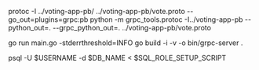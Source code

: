 protoc -I ../voting-app-pb/ ../voting-app-pb/vote.proto --go_out=plugins=grpc:pb
python -m grpc_tools.protoc -I../voting-app-pb --python_out=. --grpc_python_out=. ../voting-app-pb/vote.proto

go run main.go -stderrthreshold=INFO
go build -i -v -o bin/grpc-server .

psql -U $USERNAME -d $DB_NAME < $SQL_ROLE_SETUP_SCRIPT
